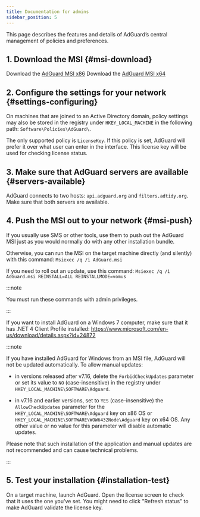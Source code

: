 ```yaml
---
title: Documentation for admins
sidebar_position: 5
---
```


This page describes the features and details of AdGuard’s central management of policies and preferences.

## 1. Download the MSI {#msi-download}

Download the [AdGuard MSI x86](https://cdn.adtidy.org/distr/windows/AdGuard_x86.msi) Download the [AdGuard MSI x64](https://cdn.adtidy.org/distr/windows/AdGuard_x64.msi)

## 2. Configure the settings for your network {#settings-configuring}

On machines that are joined to an Active Directory domain, policy settings may also be stored in the registry under `HKEY_LOCAL_MACHINE` in the following path: `Software\Policies\AdGuard\`.

The only supported policy is `LicenseKey`. If this policy is set, AdGuard will prefer it over what user can enter in the interface. This license key will be used for checking license status.

## 3. Make sure that AdGuard servers are available {#servers-available}

AdGuard connects to two hosts: `api.adguard.org` and `filters.adtidy.org`. Make sure that both servers are available.

## 4. Push the MSI out to your network {#msi-push}

If you usually use SMS or other tools, use them to push out the AdGuard MSI just as you would normally do with any other installation bundle.

Otherwise, you can run the MSI on the target machine directly (and silently) with this command: `Msiexec /q /i AdGuard.msi`

If you need to roll out an update, use this command: `Msiexec /q /i AdGuard.msi REINSTALL=ALL REINSTALLMODE=vomus`

:::note

You must run these commands with admin privileges.

:::

If you want to install AdGuard on a Windows 7 computer, make sure that it has .NET 4 Client Profile installed: https://www.microsoft.com/en-us/download/details.aspx?id=24872

:::note

If you have installed AdGuard for Windows from an MSI file, AdGuard will not be updated automatically. To allow manual updates:

- in versions released after v7.16, delete the `ForbidCheckUpdates` parameter or set its value to `NO` (case-insensitive) in the registry under `HKEY_LOCAL_MACHINE\SOFTWARE\Adguard`.

- in v7.16 and earlier versions, set to `YES` (case-insensitive) the `AllowCheckUpdates` parameter for the `HKEY_LOCAL_MACHINE\SOFTWARE\Adguard` key on x86 OS or `HKEY_LOCAL_MACHINE\SOFTWARE\WOW6432Node\Adguard` key on x64 OS. Any other value or no value for this parameter will disable automatic updates.

Please note that such installation of the application and manual updates are not recommended and can cause technical problems.

:::

## 5. Test your installation {#installation-test}

On a target machine, launch AdGuard. Open the license screen to check that it uses the one you've set. You might need to click "Refresh status" to make AdGuard validate the license key.
